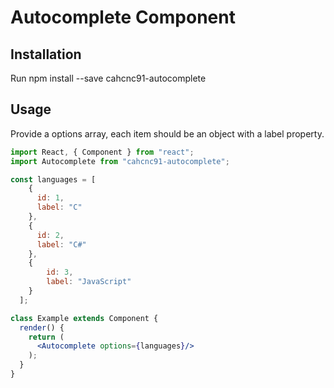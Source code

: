 # Autocomplete Component

## Installation

Run npm install --save cahcnc91-autocomplete

## Usage

Provide a options array, each item should be an object with a label property.

```jsx
import React, { Component } from "react";
import Autocomplete from "cahcnc91-autocomplete";

const languages = [
    {
      id: 1,
      label: "C"
    },
    {
      id: 2,
      label: "C#"
    },
    {
        id: 3,
        label: "JavaScript"
    }
  ];

class Example extends Component {
  render() {
    return (
      <Autocomplete options={languages}/>
    );
  }
}
```
